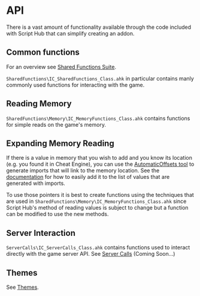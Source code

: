 # API

There is a vast amount of functionality available through the code included with Script Hub that can simplify creating an addon.

## Common functions
For an overview see [Shared Functions Suite](./../../../SharedFunctions/README.md).

``SharedFunctions\IC_SharedFunctions_Class.ahk`` in particular contains manly commonly used functions for interacting with the game.
## Reading Memory
``SharedFunctions\Memory\IC_MemoryFunctions_Class.ahk`` contains functions for simple reads on the game's memory. 

## Expanding Memory Reading 
If there is a value in memory that you wish to add and you know its location (e.g. you found it in Cheat Engine), you can use the [AutomaticOffsets tool](https://github.com/antilectual/ScriptHub-AutomaticOffsets) to generate imports that will link to the memory location. See the [documentation](https://github.com/antilectual/ScriptHub-AutomaticOffsets/blob/main/README_MODIFYING.md) for how to easily add it to the list of values that are generated with imports.

To use those pointers it is best to create functions using the techniques that are used in ``SharedFunctions\Memory\IC_MemoryFunctions_Class.ahk`` since Script Hub's method of reading values is subject to change but a function can be modified to use the new methods.

## Server Interaction
``ServerCalls\IC_ServerCalls_Class.ahk`` contains functions used to interact directly with the game server API.
See [Server Calls](./ServerCalls.md) (Coming Soon...)

## Themes
See [Themes](./Themes.md).

